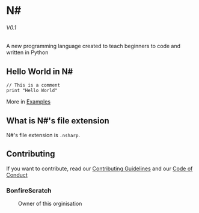 # N#
###### V0.1
A new programming language created to teach beginners to code and written in Python

## Hello World in N#
```
// This is a comment
print "Hello World"
```
More in [Examples](/examples)

## What is N#'s file extension
N#'s file extension is `.nsharp`.

## Contributing
If you want to contribute, read our [Contributing Guidelines](CONTRIBUTING.md) and our [Code of Conduct](CODE_OF_CONDUCT.md)

### BonfireScratch
&nbsp;&nbsp;&nbsp;&nbsp;&nbsp;&nbsp;&nbsp;&nbsp;Owner of this orginisation
